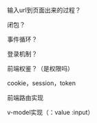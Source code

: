 输入url到页面出来的过程？

闭包？

事件循环？

登录机制？

前端权鉴？（是权限吗）

cookie，session，token

前端路由实现

v-model实现（：value  :input）

